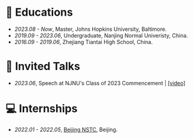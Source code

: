 
# 📖 Educations
- *2023.08 - Now*, Master, Johns Hopkins University, Baltimore.
- *2019.09 - 2023.06*, Undergraduate, Nanjing Normal Univeristy, China.
- *2016.09 - 2019.06*, Zhejiang Tiantai High School, China.

# 💬 Invited Talks
- *2023.06*, Speech at NJNU's Class of 2023 Commencement \| [\[video\]](https://www.bilibili.com/video/BV1PX4y1s7P7)

# 💻 Internships
<!-- - *2021.06 - 2021.09*, Alibaba, Hangzhou.
- *2019.05 - 2020.02*, [EnjoyMusic](https://enjoymusic.ai/), Hangzhou.
- *2019.02 - 2019.05*, [YiWise](https://www.yiwise.com/), Hangzhou.
- *2018.08 - 2019.02*, [MSRA, machine learning Group](https://www.microsoft.com/en-us/research/group/machine-learning-research-group/), Beijing.
- *2018.01 - 2018.06*, [NetEase, AI department](https://hr.163.com/zc/12-ai/index.html), Hangzhou.
- *2017.08 - 2018.12*, DashBase (acquired by [Cisco](https://blogs.cisco.com/news/349511)), Hangzhou. -->

- *2022.01 - 2022.05*, [Beijing NSTC](http://www.bjnstc.com/), Beijing.

